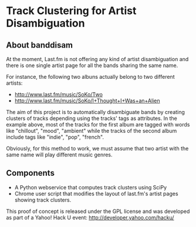 Track Clustering for Artist Disambiguation
==========================================

About banddisam
---------------
At the moment, Last.fm is not offering any kind of 
artist  disambiguation and there is one single artist 
page for all the bands sharing the same name.

For instance, the following two albuns actually belong 
to  two different artists:

- http://www.last.fm/music/SoKo/Two
- http://www.last.fm/music/SoKo/I+Thought+I+Was+an+Alien


The aim of this project is to automatically disambiguate 
bands by creating clusters of tracks depending using the 
tracks' tags as attributes. In the example above, most of 
the tracks for the first album are tagged with words like 
"chillout", "mood", "ambient" while the tracks of the second 
album include tags like "indie", "pop", "french".

Obviously, for this method to work, we must assume that 
two artist with the same name will play different music 
genres.


Components
----------

- A Python webservice that computes track clusters 
using SciPy
- Chrome user script that modifies the layout
of last.fm's artist pages showing track clusters.


This proof of concept is released under the GPL license
and was developed as part of a Yahoo! Hack U event:
http://developer.yahoo.com/hacku/
